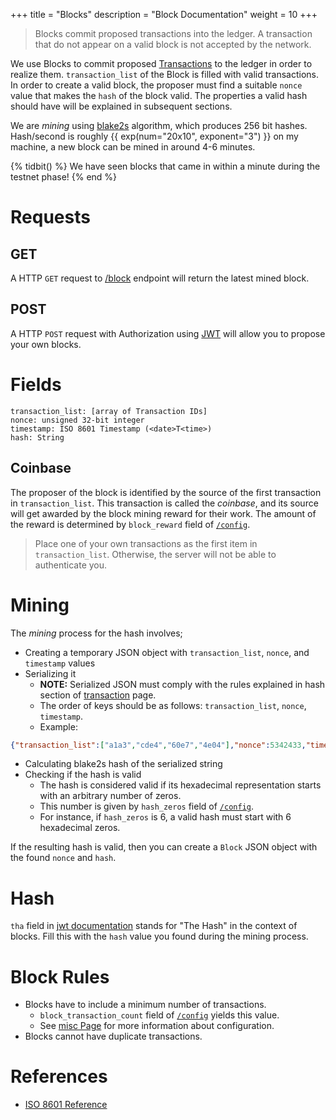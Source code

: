+++
title = "Blocks"
description = "Block Documentation"
weight = 10
+++

> Blocks commit proposed transactions into the ledger.
> A transaction that do not appear on a valid block is not accepted by the network.

We use Blocks to commit proposed [Transactions](@/transaction_docs.md) to the ledger in order to realize them.
`transaction_list` of the Block is filled with valid transactions.
In order to create a valid block, the proposer must find a suitable `nonce` value that makes the `hash` of the block valid.
The properties a valid hash should have will be explained in subsequent sections.

We are _mining_ using [blake2s](https://www.blake2.net/) algorithm, which produces 256 bit hashes.
Hash/second is roughly {{ exp(num="20x10", exponent="3") }} on my machine, a new block can be mined in around 4-6 minutes.

{% tidbit() %}
We have seen blocks that came in within a minute during the testnet phase!
{% end %}

# Requests

## GET
A HTTP `GET` request to [/block](/block) endpoint will return the latest mined block.

## POST
A HTTP `POST` request with Authorization using [JWT](@/JWT.md) will allow you to propose your own blocks.

# Fields
```
transaction_list: [array of Transaction IDs]
nonce: unsigned 32-bit integer
timestamp: ISO 8601 Timestamp (<date>T<time>)
hash: String
```

## Coinbase
The proposer of the block is identified by the source of the first transaction in `transaction_list`.
This transaction is called the *coinbase*, and its source will get awarded by the block mining reward for their work.
The amount of the reward is determined by `block_reward` field of [`/config`](/config).

> Place one of your own transactions as the first item in `transaction_list`.
> Otherwise, the server will not be able to authenticate you.

# Mining
The _mining_ process for the hash involves;
- Creating a temporary JSON object with `transaction_list`, `nonce`, and `timestamp` values
- Serializing it
    - **NOTE:** Serialized JSON must comply with the rules explained in hash section of [transaction](@/transaction_docs.md) page.
    - The order of keys should be as follows: `transaction_list`, `nonce`, `timestamp`.
	- Example:
```json
{"transaction_list":["a1a3","cde4","60e7","4e04"],"nonce":5342433,"timestamp":"2022-04-23T23:49:24.622651"}
```
- Calculating blake2s hash of the serialized string
- Checking if the hash is valid
    - The hash is considered valid if its hexadecimal representation starts with an arbitrary number of zeros.
    - This number is given by `hash_zeros` field of [`/config`](/config).
    - For instance, if `hash_zeros` is 6, a valid hash must start with 6 hexadecimal zeros.

If the resulting hash is valid, then you can create a `Block` JSON object with the found `nonce` and `hash`.

# Hash
`tha` field in [jwt documentation](@/JWT.md) stands for "The Hash" in the context of blocks.
Fill this with the `hash` value you found during the mining process.

# Block Rules
- Blocks have to include a minimum number of transactions.
    - `block_transaction_count` field of [`/config`](/config) yields this value.
    - See [misc Page](@/misc_docs.md) for more information about configuration.
- Blocks cannot have duplicate transactions.

# References
- [ISO 8601 Reference](https://en.wikipedia.org/wiki/ISO_8601#Combined_date_and_time_representations)
